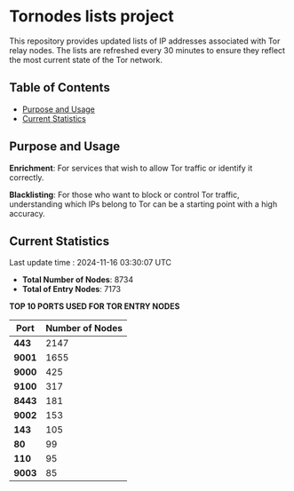 # Tornodes lists project

This repository provides updated lists of IP addresses associated with Tor relay nodes. The lists are refreshed every 30 minutes to ensure they reflect the most current state of the Tor network.

## Table of Contents

- [Purpose and Usage](#purpose-and-usage)
- [Current Statistics](#current-statistics)


## Purpose and Usage

**Enrichment**: For services that wish to allow Tor traffic or identify it correctly.

**Blacklisting**: For those who want to block or control Tor traffic, understanding which IPs belong to Tor can be a starting point with a high accuracy.

## Current Statistics

Last update time : 2024-11-16 03:30:07 UTC

- **Total Number of Nodes**: 8734
- **Total of Entry Nodes**: 7173

**TOP 10 PORTS USED FOR TOR ENTRY NODES**

| **Port** | **Number of Nodes** |
|------|-----------------|
| **443**   | 2147  |
| **9001**   | 1655  |
| **9000**   | 425  |
| **9100**   | 317  |
| **8443**   | 181  |
| **9002**   | 153  |
| **143**   | 105  |
| **80**   | 99  |
| **110**   | 95  |
| **9003**   | 85  |

